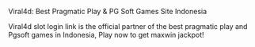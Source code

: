 Viral4d: Best Pragmatic Play & PG Soft Games Site Indonesia

Viral4d slot login link is the official partner of the best pragmatic play and Pgsoft games in Indonesia, Play now to get maxwin jackpot!
